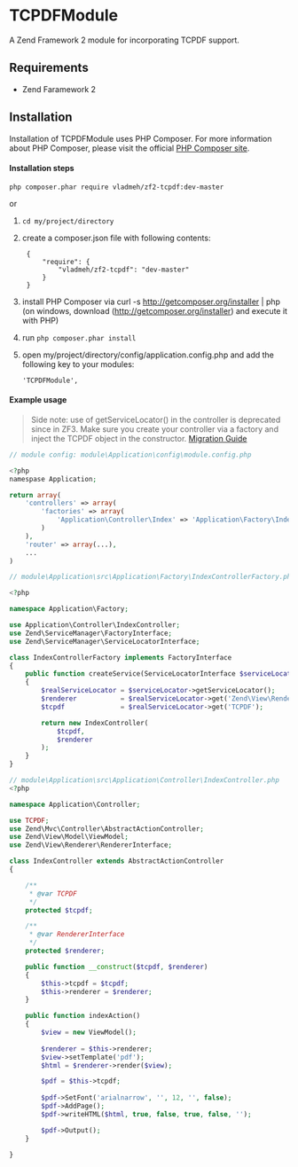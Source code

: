 # TCPDFModule

A Zend Framework 2 module for incorporating TCPDF support.

## Requirements

* Zend Faramework 2

## Installation

Installation of TCPDFModule uses PHP Composer. For more information about PHP Composer, please visit the official [PHP Composer site](http://getcomposer.org/).

#### Installation steps

```php composer.phar require vladmeh/zf2-tcpdf:dev-master```

or

    
1. ```cd my/project/directory```

2. create a composer.json file with following contents:

    ```
     {
         "require": {
             "vladmeh/zf2-tcpdf": "dev-master"
         }
     }
    ```

3. install PHP Composer via curl -s http://getcomposer.org/installer | php (on windows, download (http://getcomposer.org/installer) and execute it with PHP)

4. run ```php composer.phar install```

5. open my/project/directory/config/application.config.php and add the following key to your modules:

     ```
     'TCPDFModule',
     ```
    
#### Example usage

> Side note: use of getServiceLocator() in the controller is deprecated since in ZF3. Make sure you create your controller via a factory and inject the TCPDF object in the constructor. 
> [Migration Guide](http://zendframework.github.io/zend-servicemanager/migration/#factories)

```php
// module config: module\Application\config\module.config.php

<?php
namespase Application;

return array(
    'controllers' => array(
        'factories' => array(
            'Application\Controller\Index' => 'Application\Factory\IndexControllerFactory',
        )
    ),
    'router' => array(...),
    ...
)
```

```php
// module\Application\src\Application\Factory\IndexControllerFactory.php

<?php

namespace Application\Factory;

use Application\Controller\IndexController;
use Zend\ServiceManager\FactoryInterface;
use Zend\ServiceManager\ServiceLocatorInterface;

class IndexControllerFactory implements FactoryInterface
{
    public function createService(ServiceLocatorInterface $serviceLocator)
    {
        $realServiceLocator = $serviceLocator->getServiceLocator();
        $renderer           = $realServiceLocator->get('Zend\View\Renderer\RendererInterface');
        $tcpdf              = $realServiceLocator->get('TCPDF');

        return new IndexController(
            $tcpdf,
            $renderer
        );
    }
}
```

```php
// module\Application\src\Application\Controller\IndexController.php
<?php

namespace Application\Controller;

use TCPDF;
use Zend\Mvc\Controller\AbstractActionController;
use Zend\View\Model\ViewModel;
use Zend\View\Renderer\RendererInterface;

class IndexController extends AbstractActionController
{

    /**
     * @var TCPDF
     */
    protected $tcpdf;

    /**
     * @var RendererInterface
     */
    protected $renderer;

    public function __construct($tcpdf, $renderer)
    {
        $this->tcpdf = $tcpdf;
        $this->renderer = $renderer;
    }

    public function indexAction()
    {
        $view = new ViewModel();
        
        $renderer = $this->renderer;
        $view->setTemplate('pdf');
        $html = $renderer->render($view);

        $pdf = $this->tcpdf;
        
        $pdf->SetFont('arialnarrow', '', 12, '', false);
        $pdf->AddPage();
        $pdf->writeHTML($html, true, false, true, false, '');

        $pdf->Output();
    }

}

```




